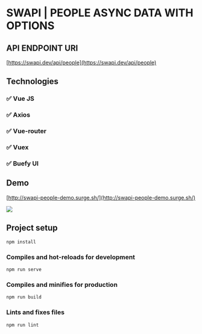 # SWAPI | PEOPLE ASYNC DATA WITH OPTIONS

## API ENDPOINT URI
[https://swapi.dev/api/people](https://swapi.dev/api/people)

## Technologies
### ✅ Vue JS
### ✅ Axios
### ✅ Vue-router
### ✅ Vuex
### ✅ Buefy UI

## Demo
[http://swapi-people-demo.surge.sh/](http://swapi-people-demo.surge.sh/)
<p align="left">
  <img src="./demo/swapi_people.gif">
</p>

## Project setup
```
npm install
```

### Compiles and hot-reloads for development
```
npm run serve
```

### Compiles and minifies for production
```
npm run build
```

### Lints and fixes files
```
npm run lint
```
